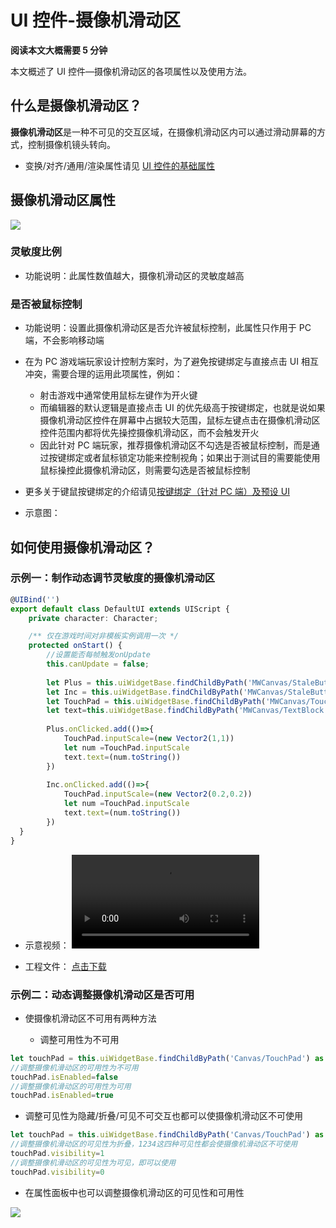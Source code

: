 # UI 控件-摄像机滑动区

**阅读本文大概需要 5 分钟**

本文概述了 UI 控件—摄像机滑动区的各项属性以及使用方法。

## 什么是摄像机滑动区？

**摄像机滑动区**是一种不可见的交互区域，在摄像机滑动区内可以通过滑动屏幕的方式，控制摄像机镜头转向。

- 变换/对齐/通用/渲染属性请见 [UI 控件的基础属性](https://docs.ark.online/UI/UIWidget-BaseProperties.html)

## 摄像机滑动区属性

![](https://wstatic-a1.233leyuan.com/productdocs/static/boxcnKATbfX6YFgTCcmzzVeq2O9.png)

### 灵敏度比例

- 功能说明：此属性数值越大，摄像机滑动区的灵敏度越高

### 是否被鼠标控制

- 功能说明：设置此摄像机滑动区是否允许被鼠标控制，此属性只作用于 PC 端，不会影响移动端
- 在为 PC 游戏端玩家设计控制方案时，为了避免按键绑定与直接点击 UI 相互冲突，需要合理的运用此项属性，例如：

  - 射击游戏中通常使用鼠标左键作为开火键
  - 而编辑器的默认逻辑是直接点击 UI 的优先级高于按键绑定，也就是说如果摄像机滑动区控件在屏幕中占据较大范围，鼠标左键点击在摄像机滑动区控件范围内都将优先操控摄像机滑动区，而不会触发开火
  - 因此针对 PC 端玩家，推荐摄像机滑动区不勾选是否被鼠标控制，而是通过按键绑定或者鼠标锁定功能来控制视角；如果出于测试目的需要能使用鼠标操控此摄像机滑动区，则需要勾选是否被鼠标控制
- 更多关于键鼠按键绑定的介绍请见[按键绑定（针对 PC 端）及预设 UI](https://docs.ark.online/UI/KeybindsandPremadeUI.html)
- 示意图：

## 如何使用摄像机滑动区？

### 示例一：制作动态调节灵敏度的摄像机滑动区

```ts
@UIBind('')
export default class DefaultUI extends UIScript {
	private character: Character;

	/** 仅在游戏时间对非模板实例调用一次 */
    protected onStart() { 
		//设置能否每帧触发onUpdate
		this.canUpdate = false;
		
		let Plus = this.uiWidgetBase.findChildByPath('MWCanvas/StaleButton') as StaleButton
		let Inc = this.uiWidgetBase.findChildByPath('MWCanvas/StaleButton_1') as StaleButton
		let TouchPad = this.uiWidgetBase.findChildByPath('MWCanvas/TouchPad') as TouchPad
		let text=this.uiWidgetBase.findChildByPath('MWCanvas/TextBlock') as TextBlock
	
		Plus.onClicked.add(()=>{ 
			TouchPad.inputScale=(new Vector2(1,1))
			let num =TouchPad.inputScale
			text.text=(num.toString())
		})
	
		Inc.onClicked.add(()=>{ 
			TouchPad.inputScale=(new Vector2(0.2,0.2))
			let num =TouchPad.inputScale
			text.text=(num.toString())
		})  
  }
}
```

- 示意视频：
<video controls src="https://cdn.233xyx.com/1681463233045_362.mp4"></video>

- 工程文件：
[点击下载](https://cdn.233xyx.com/1681463104869_856.7z)

### 示例二：动态调整摄像机滑动区是否可用

- 使摄像机滑动区不可用有两种方法

  - 调整可用性为不可用

```ts
let touchPad = this.uiWidgetBase.findChildByPath('Canvas/TouchPad') as TouchPad
//调整摄像机滑动区的可用性为不可用
touchPad.isEnabled=false
//调整摄像机滑动区的可用性为可用
touchPad.isEnabled=true
```

- 调整可见性为隐藏/折叠/可见不可交互也都可以使摄像机滑动区不可使用

```ts
let touchPad = this.uiWidgetBase.findChildByPath('Canvas/TouchPad') as TouchPad
//调整摄像机滑动区的可见性为折叠，1234这四种可见性都会使摄像机滑动区不可使用
touchPad.visibility=1
//调整摄像机滑动区的可见性为可见，即可以使用
touchPad.visibility=0
```

- 在属性面板中也可以调整摄像机滑动区的可见性和可用性

![](https://wstatic-a1.233leyuan.com/productdocs/static/boxcnL6gjWtqhHNUqe9Atpm12fc.png)
